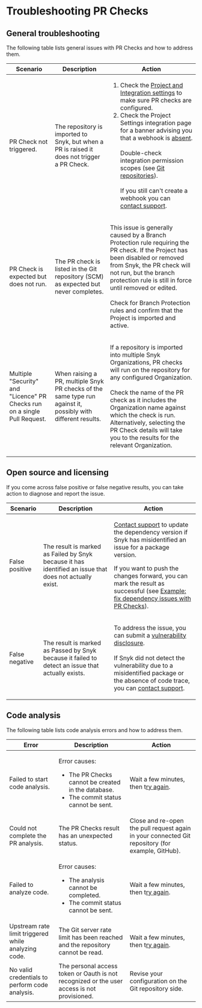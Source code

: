 # Troubleshooting PR Checks

## General troubleshooting

The following table lists general issues with PR Checks and how to address them.

| Scenario                                                                  | Description                                                                                                  | Action                                                                                                                                                                                                                                                                                                                                                                                                                                                                                                                                                                          |
| ------------------------------------------------------------------------- | ------------------------------------------------------------------------------------------------------------ | ------------------------------------------------------------------------------------------------------------------------------------------------------------------------------------------------------------------------------------------------------------------------------------------------------------------------------------------------------------------------------------------------------------------------------------------------------------------------------------------------------------------------------------------------------------------------------- |
| PR Check not triggered.                                                   | The repository is imported to Snyk, but when a PR is raised it does not trigger a PR Check.                  | <ol><li>Check the <a href="configure-pr-checks.md">Project and Integration settings</a> to make sure PR checks are configured.</li><li>Check the Project Settings integration page for a banner advising you that a webhook is <a data-footnote-ref href="#user-content-fn-1">absent</a>.<br><br>Double-check integration permission scopes (see <a href="../../integrations/git-repository-scm-integrations/">Git repositories</a>).<br><br>If you still can't create a webhook you can <a href="https://support.snyk.io/hc/en-us/requests/new">contact support</a>.</li></ol> |
| PR Check is expected but does not run.                                    | The PR check is listed in the Git repository (SCM) as expected but never completes.                          | <p>This issue is generally caused by a Branch Protection rule requiring the PR check. If the Project has been disabled or removed from Snyk, the PR check will not run, but the branch protection rule is still in force until removed or edited.<br><br>Check for Branch Protection rules and confirm that the Project is imported and active.</p>                                                                                                                                                                                                                             |
| Multiple "Security" and "Licence" PR Checks run on a single Pull Request. | When raising a PR, multiple Snyk PR checks of the same type run against it, possibly with different results. | <p>If a repository is imported into multiple Snyk Organizations, PR checks will run on the repository for any configured Organization.<br><br>Check the name of the PR check as it includes the Organization name against which the check is run. Alternatively, selecting the PR Check details will take you to the results for the relevant Organization.</p>                                                                                                                                                                                                                 |

## Open source and licensing

If you come across false positive or false negative results, you can take action to diagnose and report the issue.

| Scenario       | Description                                                                                             | Action                                                                                                                                                                                                                                                                                                                                                                                                  |
| -------------- | ------------------------------------------------------------------------------------------------------- | ------------------------------------------------------------------------------------------------------------------------------------------------------------------------------------------------------------------------------------------------------------------------------------------------------------------------------------------------------------------------------------------------------- |
| False positive | The result is marked as Failed by Snyk because it has identified an issue that does not actually exist. | <p><a href="https://support.snyk.io/hc/en-us/requests/new">Contact support</a> to update the dependency version if Snyk has misidentified an issue for a package version.</p><p>If you want to push the changes forward, you can mark the result as successful (see <a href="pr-checks-results.md#example-fix-dependency-issues-with-pr-checks">Example: fix dependency issues with PR Checks</a>).</p> |
| False negative | The result is marked as Passed by Snyk because it failed to detect an issue that actually exists.       | <p>To address the issue, you can submit a <a href="https://snyk.io/vulnerability-disclosure/">vulnerability disclosure</a>.<br><br>If Snyk did not detect the vulnerability due to a misidentified package or the absence of code trace, you can <a href="https://support.snyk.io/hc/en-us/requests/new">contact support</a>.</p>                                                                       |

## Code analysis

The following table lists code analysis errors and how to address them.

| Error                                               | Description                                                                                                                      | Action                                                                                           |
| --------------------------------------------------- | -------------------------------------------------------------------------------------------------------------------------------- | ------------------------------------------------------------------------------------------------ |
| Failed to start code analysis.                      | <p>Error causes:</p><ul><li>The PR Checks cannot be created in the database.</li><li>The commit status cannot be sent.</li></ul> | Wait a few minutes, then t[ry again](pr-checks-results.md#optional-re-run-pr-checks-results).    |
| Could not complete the PR analysis.                 | The PR Checks result has an unexpected status.                                                                                   | Close and re-open the pull request again in your connected Git repository (for example, GitHub). |
| Failed to analyze code.                             | <p>Error causes:</p><ul><li>The analysis cannot be completed.</li><li>The commit status cannot be sent.</li></ul>                | Wait a few minutes, then t[ry again](pr-checks-results.md#optional-re-run-pr-checks-results).    |
| Upstream rate limit triggered while analyzing code. | The Git server rate limit has been reached and the repository cannot be read.                                                    | Wait a few minutes, then t[ry again](pr-checks-results.md#optional-re-run-pr-checks-results).    |
| No valid credentials to perform code analysis.      | The personal access token or Oauth is not recognized or the user access is not provisioned.                                      | Revise your configuration on the Git repository side.                                            |

[^1]: [Broken link](broken-reference "mention") the link here is not
